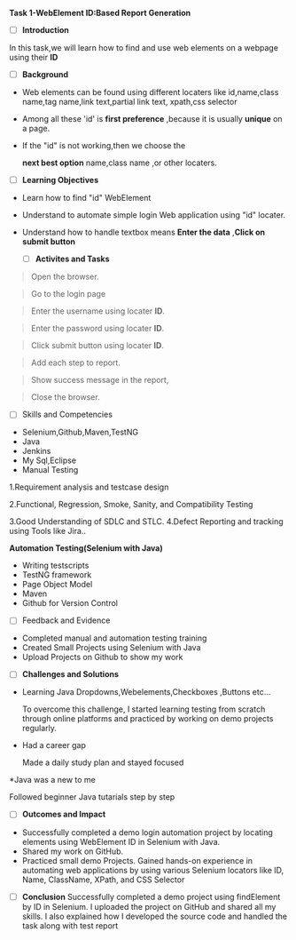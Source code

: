  **Task 1-WebElement ID:Based Report Generation**
 
* [ ]  **Introduction**  

In this task,we will learn how to find and use web elements  on a webpage  using their  **ID**

* [ ] **Background**

* Web elements can be found using different locaters like id,name,class name,tag name,link text,partial link text,
xpath,css selector

* Among  all these 'id' is **first preference** ,because it is usually **unique** on a page.

* If the "id" is not working,then we choose the 

     **next best option** name,class name ,or other locaters.
* [ ] **Learning Objectives**
* Learn how to find "id" WebElement
* Understand to automate simple login Web application using
   "id" locater.

* Understand how to handle textbox means **Enter the data** ,**Click on submit button**
  * [ ] **Activites and Tasks**

>Open the browser.

>Go to the login page

>Enter the username using locater **ID**.

>Enter the password using locater **ID**.

>Click submit button using locater **ID**.

>Add each step to report.

>Show success message in the report,

>Close the browser.

* [ ] Skills and Competencies
* Selenium,Github,Maven,TestNG
* Java
* Jenkins
* My Sql,Eclipse
* Manual Testing


1.Requirement analysis and testcase design

2.Functional, Regression, Smoke, Sanity, and Compatibility Testing

3.Good Understanding of SDLC and STLC.
4.Defect Reporting and tracking using Tools like Jira..

**Automation Testing(Selenium with Java)**

* Writing testscripts
* TestNG framework
* Page Object Model
* Maven
* Github for Version Control

* [ ] Feedback and Evidence
* Completed manual and automation testing training
* Created Small Projects using Selenium with Java
* Upload Projects on Github to show my work

  
* [ ] **Challenges and Solutions**

* Learning Java Dropdowns,Webelements,Checkboxes ,Buttons etc...

     To overcome this challenge, I started learning testing from scratch through online platforms  and practiced by working on demo projects regularly.
     
* Had a career gap
   
   Made a daily study plan and stayed focused

*Java was a new to me

   Followed beginner Java tutarials  step by step


   * [ ] **Outcomes and Impact**

* Successfully completed a demo login automation project by locating elements using WebElement ID in Selenium with Java.
* Shared my work on GitHub.
* Practiced small demo Projects.
Gained hands-on experience in automating web applications by using various Selenium locators like ID, Name, ClassName, XPath, and CSS Selector

* [ ] **Conclusion**
 Successfully completed a demo project using findElement by ID in Selenium. I uploaded the project on GitHub and shared all my skills. I also explained how I developed the source code and handled the task along with test report












